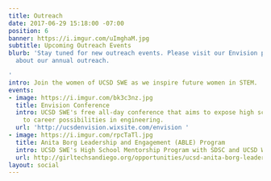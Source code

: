 ```yaml
---
title: Outreach
date: 2017-06-29 15:18:00 -07:00
position: 6
banner: https://i.imgur.com/uImghaM.jpg
subtitle: Upcoming Outreach Events
blurb: 'Stay tuned for new outreach events. Please visit our Envision page to learn
  about our annual outreach.

'
intro: Join the women of UCSD SWE as we inspire future women in STEM.
events:
- image: https://i.imgur.com/bk3c3nz.jpg
  title: Envision Conference
  intro: UCSD SWE's free all-day conference that aims to expose high school girls
    to career possibilities in engineering.
  url: 'http://ucsdenvision.wixsite.com/envision '
- image: https://i.imgur.com/rpcTaTl.jpg
  title: Anita Borg Leadership and Engagement (ABLE) Program
  intro: UCSD SWE's High School Mentorship Program with SDSC and UCSD WIC
  url: http://girltechsandiego.org/opportunities/ucsd-anita-borg-leadership-and-engagement-able-program/
layout: social
---
```


